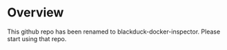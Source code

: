 # Overview
This github repo has been renamed to blackduck-docker-inspector. Please start using that repo. 
